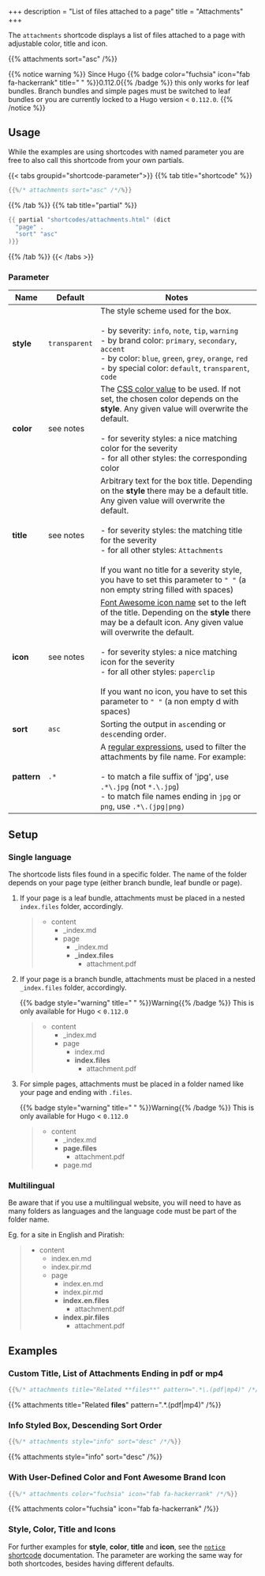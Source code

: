+++
description = "List of files attached to a page"
title = "Attachments"
+++

The `attachments` shortcode displays a list of files attached to a page with adjustable color, title and icon.

{{% attachments sort="asc" /%}}

{{% notice warning %}}
Since Hugo {{% badge color="fuchsia" icon="fab fa-hackerrank" title=" " %}}0.112.0{{% /badge %}} this only works for leaf bundles. Branch bundles and simple pages must be switched to leaf bundles or you are currently locked to a Hugo version < `0.112.0`.
{{% /notice %}}

## Usage

While the examples are using shortcodes with named parameter you are free to also call this shortcode from your own partials.

{{< tabs groupid="shortcode-parameter">}}
{{% tab title="shortcode" %}}

````go
{{%/* attachments sort="asc" /*/%}}
````

{{% /tab %}}
{{% tab title="partial" %}}

````go
{{ partial "shortcodes/attachments.html" (dict
  "page" .
  "sort" "asc"
)}}
````

{{% /tab %}}
{{< /tabs >}}

### Parameter

| Name        | Default         | Notes       |
|-------------|-----------------|-------------|
| **style**   | `transparent`   | The style scheme used for the box.<br><br>- by severity: `info`, `note`, `tip`, `warning`<br>- by brand color: `primary`, `secondary`, `accent`<br>- by color: `blue`, `green`, `grey`, `orange`, `red`<br>- by special color: `default`, `transparent`, `code` |
| **color**   | see notes       | The [CSS color value](https://developer.mozilla.org/en-US/docs/Web/CSS/color_value) to be used. If not set, the chosen color depends on the **style**. Any given value will overwrite the default.<br><br>- for severity styles: a nice matching color for the severity<br>- for all other styles: the corresponding color |
| **title**   | see notes       | Arbitrary text for the box title. Depending on the **style** there may be a default title. Any given value will overwrite the default.<br><br>- for severity styles: the matching title for the severity<br>- for all other styles: `Attachments`<br><br>If you want no title for a severity style, you have to set this parameter to `" "` (a non empty string filled with spaces) |
| **icon**    | see notes       | [Font Awesome icon name](shortcodes/icon#finding-an-icon) set to the left of the title. Depending on the **style** there may be a default icon. Any given value will overwrite the default.<br><br>- for severity styles: a nice matching icon for the severity<br>- for all other styles: `paperclip`<br><br>If you want no icon, you have to set this parameter to `" "` (a non empty d with spaces) |
| **sort**    | `asc`           | Sorting the output in `asc`ending or `desc`ending order. |
| **pattern** | `.*`            | A [regular expressions](https://en.wikipedia.org/wiki/Regular_expression), used to filter the attachments by file name. For example:<br><br>- to match a file suffix of 'jpg', use `.*\.jpg` (not `*.\.jpg`)<br>- to match file names ending in `jpg` or `png`, use `.*\.(jpg\|png)` |

## Setup

### Single language

The shortcode lists files found in a specific folder. The name of the folder depends on your page type (either branch bundle, leaf bundle or page).

1. If your page is a leaf bundle, attachments must be placed in a nested `index.files` folder, accordingly.

    > * content
    >   * _index.md
    >   * page
    >     * _index.md
    >     * **_index.files**
    >       * attachment.pdf

2. If your page is a branch bundle, attachments must be placed in a nested `_index.files` folder, accordingly.

    {{% badge style="warning" title=" " %}}Warning{{% /badge %}} This is only available for Hugo < `0.112.0`

    > * content
    >   * _index.md
    >   * page
    >     * index.md
    >     * **index.files**
    >       * attachment.pdf

3. For simple pages, attachments must be placed in a folder named like your page and ending with `.files`.

    {{% badge style="warning" title=" " %}}Warning{{% /badge %}} This is only available for Hugo < `0.112.0`

    > * content
    >   * _index.md
    >   * **page.files**
    >     * attachment.pdf
    >   * page.md

### Multilingual

Be aware that if you use a multilingual website, you will need to have as many folders as languages and the language code must be part of the folder name.

Eg. for a site in English and Piratish:

  > * content
  >   * index.en.md
  >   * index.pir.md
  >   * page
  >     * index.en.md
  >     * index.pir.md
  >     * **index.en.files**
  >       * attachment.pdf
  >     * **index.pir.files**
  >       * attachment.pdf

## Examples

### Custom Title, List of Attachments Ending in pdf or mp4

````go
{{%/* attachments title="Related **files**" pattern=".*\.(pdf|mp4)" /*/%}}
````

{{% attachments title="Related **files**" pattern=".*\.(pdf|mp4)" /%}}

### Info Styled Box, Descending Sort Order

````go
{{%/* attachments style="info" sort="desc" /*/%}}
````

{{% attachments style="info" sort="desc" /%}}

### With User-Defined Color and Font Awesome Brand Icon

````go
{{%/* attachments color="fuchsia" icon="fab fa-hackerrank" /*/%}}
````

{{% attachments color="fuchsia" icon="fab fa-hackerrank" /%}}

### Style, Color, Title and Icons

For further examples for **style**, **color**, **title** and **icon**, see the [`notice` shortcode](shortcodes/notice) documentation. The parameter are working the same way for both shortcodes, besides having different defaults.
